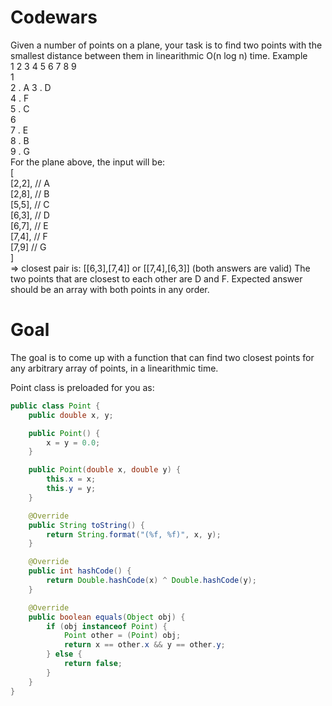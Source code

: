 # Codewars
Given a number of points on a plane, your task is to find two points with the smallest distance between them in linearithmic O(n log n) time.
Example  
  1  2  3  4  5  6  7  8  9  
1  
2    . A
3                . D  
4                   . F         
5             . C  
6                
7                . E  
8    . B  
9                   . G  
For the plane above, the input will be:   
[  
  [2,2], // A  
  [2,8], // B  
  [5,5], // C  
  [6,3], // D  
  [6,7], // E  
  [7,4], // F  
  [7,9]  // G  
]  
=> closest pair is: [[6,3],[7,4]] or [[7,4],[6,3]]
(both answers are valid)
The two points that are closest to each other are D and F.
Expected answer should be an array with both points in any order.
# Goal
The goal is to come up with a function that can find two closest points for any arbitrary array of points, in a linearithmic time. 

Point class is preloaded for you as:
```java
public class Point {
    public double x, y;

    public Point() {
        x = y = 0.0;
    }

    public Point(double x, double y) {
        this.x = x;
        this.y = y;
    }

    @Override
    public String toString() {
        return String.format("(%f, %f)", x, y);
    }

    @Override
    public int hashCode() {
        return Double.hashCode(x) ^ Double.hashCode(y);
    }

    @Override
    public boolean equals(Object obj) {
        if (obj instanceof Point) {
            Point other = (Point) obj;
            return x == other.x && y == other.y;
        } else {
            return false;
        }
    }
}
```

